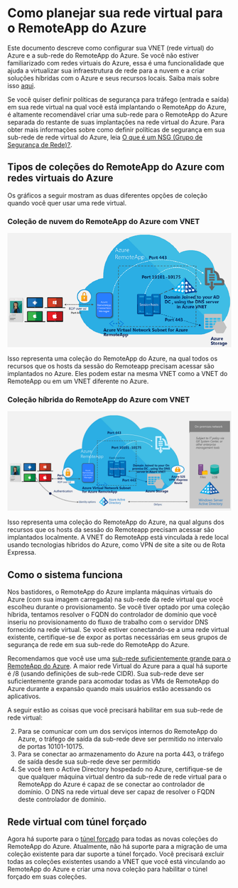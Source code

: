 <properties
    pageTitle="Como planejar sua rede virtual para uma coleção do RemoteApp do Azure | Microsoft Azure"
    description="Como planejar sua rede virtual para uma coleção do RemoteApp do Azure."
    services="remoteapp"
    documentationCenter="" 
    authors="mghosh1616"
    manager="mbaldwin" />

<tags
    ms.service="remoteapp"
    ms.workload="compute"
    ms.tgt_pltfrm="na"
    ms.devlang="na"
    ms.topic="article"
    ms.date="05/12/2016"
    ms.author="elizapo" />

# Como planejar sua rede virtual para o RemoteApp do Azure

Este documento descreve como configurar sua VNET (rede virtual) do Azure e a sub-rede do RemoteApp do Azure. Se você não estiver familiarizado com redes virtuais do Azure, essa é uma funcionalidade que ajuda a virtualizar sua infraestrutura de rede para a nuvem e a criar soluções híbridas com o Azure e seus recursos locais. Saiba mais sobre isso [aqui](../virtual-network/virtual-networks-overview.md).

Se você quiser definir políticas de segurança para tráfego (entrada e saída) em sua rede virtual na qual você está implantando o RemoteApp do Azure, é altamente recomendável criar uma sub-rede para o RemoteApp do Azure separada do restante de suas implantações na rede virtual do Azure. Para obter mais informações sobre como definir políticas de segurança em sua sub-rede de rede virtual do Azure, leia [O que é um NSG (Grupo de Segurança de Rede)?](../virtual-network/virtual-networks-nsg.md).

## Tipos de coleções do RemoteApp do Azure com redes virtuais do Azure

Os gráficos a seguir mostram as duas diferentes opções de coleção quando você quer usar uma rede virtual.

### Coleção de nuvem do RemoteApp do Azure com VNET

 ![RemoteApp do Azure - Coleção de nuvem do RemoteApp do Azure com uma VNET](./media/remoteapp-planvpn/ra-cloudvpn.png)

Isso representa uma coleção do RemoteApp do Azure, na qual todos os recursos que os hosts da sessão do Remoteapp precisam acessar são implantados no Azure. Eles podem estar na mesma VNET como a VNET do RemoteApp ou em um VNET diferente no Azure.

### Coleção híbrida do RemoteApp do Azure com VNET

![RemoteApp do Azure - Coleção híbrida com uma VNET](./media/remoteapp-planvpn/ra-hybridvpn.png)

Isso representa uma coleção do RemoteApp do Azure, na qual alguns dos recursos que os hosts da sessão do Remoteapp precisam acessar são implantados localmente. A VNET do RemoteApp está vinculada à rede local usando tecnologias híbridos do Azure, como VPN de site a site ou de Rota Expressa.


## Como o sistema funciona

Nos bastidores, o RemoteApp do Azure implanta máquinas virtuais do Azure (com sua imagem carregada) na sub-rede da rede virtual que você escolheu durante o provisionamento. Se você tiver optado por uma coleção híbrida, tentamos resolver o FQDN do controlador de domínio que você inseriu no provisionamento do fluxo de trabalho com o servidor DNS fornecido na rede virtual. Se você estiver conectando-se a uma rede virtual existente, certifique-se de expor as portas necessárias em seus grupos de segurança de rede em sua sub-rede do RemoteApp do Azure.

Recomendamos que você use uma [sub-rede suficientemente grande para o RemoteApp do Azure](remoteapp-vnetsizing.md). A maior rede Virtual do Azure para a qual há suporte é /8 (usando definições de sub-rede CIDR). Sua sub-rede deve ser suficientemente grande para acomodar todas as VMs de RemoteApp do Azure durante a expansão quando mais usuários estão acessando os aplicativos.

A seguir estão as coisas que você precisará habilitar em sua sub-rede de rede virtual:

2.	Para se comunicar com um dos serviços internos do RemoteApp do Azure, o tráfego de saída da sub-rede deve ser permitido no intervalo de portas 10101-10175.
3.	Para se conectar ao armazenamento do Azure na porta 443, o tráfego de saída desde sua sub-rede deve ser permitido
4.	Se você tem o Active Directory hospedado no Azure, certifique-se de que qualquer máquina virtual dentro da sub-rede de rede virtual para o RemoteApp do Azure é capaz de se conectar ao controlador de domínio. O DNS na rede virtual deve ser capaz de resolver o FQDN deste controlador de domínio.


## Rede virtual com túnel forçado

Agora há suporte para o [túnel forçado](../vpn-gateway/vpn-gateway-about-forced-tunneling.md) para todas as novas coleções do RemoteApp do Azure. Atualmente, não há suporte para a migração de uma coleção existente para dar suporte a túnel forçado. Você precisará excluir todas as coleções existentes usando a VNET que você está vinculando ao RemoteApp do Azure e criar uma nova coleção para habilitar o túnel forçado em suas coleções.

<!---HONumber=AcomDC_0518_2016-->